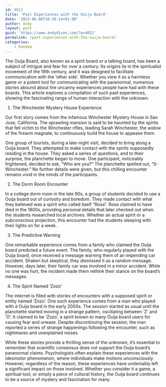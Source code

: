 ```yaml
---
id: 4012
title: 'Past Experiences with the Ouija Board'
date: '2023-06-08T16:30:14+01:00'
author: Andy
layout: post
guid: 'https://www.andydixon.com/?p=4012'
permalink: /past-experiences-with-the-ouija-board/
categories:
    - Random
---
```


The Ouija Board, also known as a spirit board or a talking board, has been a subject of intrigue and fear for over a century. Its origins lie in the spiritualist movement of the 19th century, and it was designed to facilitate communication with the ‘other side’. Whether you view it as a harmless game or a potent tool for communicating with the paranormal, numerous stories abound about the uncanny experiences people have had with these boards. This article explores a compilation of such past experiences, showing the fascinating range of human interaction with the unknown.

1. The Winchester Mystery House Experience

Our first story comes from the infamous Winchester Mystery House in San Jose, California. The sprawling mansion is said to be haunted by the spirits that fell victim to the Winchester rifles, leading Sarah Winchester, the widow of the firearm magnate, to continuously build the house to appease them.

One group of tourists, during a late-night visit, decided to bring along a Ouija board. They attempted to make contact with the spirits supposedly residing in the house. They asked a series of questions, and to their surprise, the planchette began to move. One participant, noticeably frightened, decided to ask, “Who are you?” The planchette spelled out, “S-Winchester.” No further details were given, but this chilling encounter remains vivid in the minds of the participants.

2. The Dorm Room Encounter

In a college dorm room in the late 90s, a group of students decided to use a Ouija board out of curiosity and boredom. They made contact with what they believed was a spirit who called itself “Rosa”. Rosa claimed to have died in the 1800s, providing personal details that later checked out when the students researched local archives. Whether an actual spirit or a subconscious projection, this encounter had the students sleeping with their lights on for a week.

3. The Predictive Warning

One remarkable experience comes from a family who claimed the Ouija board predicted a future event. The family, who regularly played with the Ouija board, once received a message warning them of an impending car accident. Shaken but skeptical, they dismissed it as a random message. However, days later, their family car was involved in a minor accident. While no one was hurt, the incident made them rethink their stance on the board’s messages.

4. The Spirit Named ‘Zozo’

The internet is filled with stories of encounters with a supposed spirit or entity named ‘Zozo’. One such experience comes from a man who played with a Ouija board in the early 2000s. The session started as usual until the planchette started moving in a strange pattern, oscillating between ‘Z’ and ‘O’. It claimed to be ‘Zozo’, a spirit known to many Ouija board users for causing fear and unease. Despite discontinuing the session, the man reported a series of strange happenings following the encounter, such as nightmares and unexplained noises.

While these stories provide a thrilling sense of the unknown, it’s essential to remember that scientific consensus does not support the Ouija board’s paranormal claims. Psychologists often explain these experiences with the ideomotor phenomenon, where individuals make motions unconsciously. However, regardless of the reason, these experiences have undeniably left a significant impact on those involved. Whether you consider it a game, a spiritual tool, or simply a piece of cultural history, the Ouija board continues to be a source of mystery and fascination for many.
